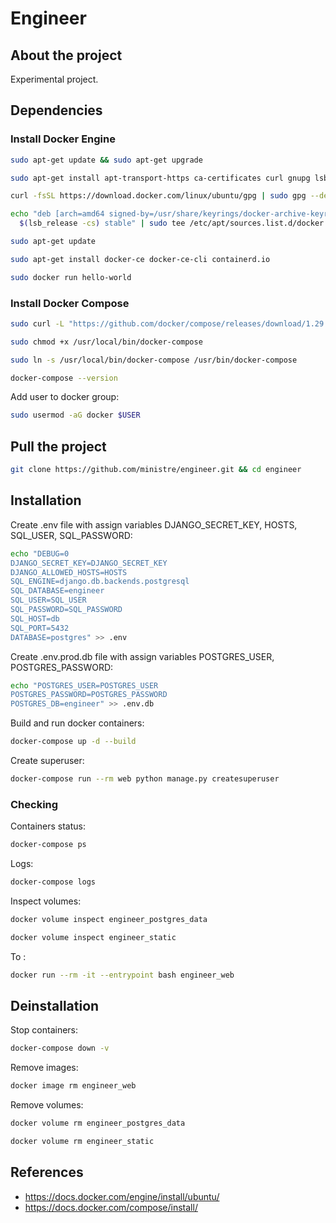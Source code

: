 # Engineer

## About the project

Experimental project.

## Dependencies
### Install Docker Engine
```bash
sudo apt-get update && sudo apt-get upgrade
```
```bash
sudo apt-get install apt-transport-https ca-certificates curl gnupg lsb-release
```
```bash
curl -fsSL https://download.docker.com/linux/ubuntu/gpg | sudo gpg --dearmor -o /usr/share/keyrings/docker-archive-keyring.gpg
```
```bash
echo "deb [arch=amd64 signed-by=/usr/share/keyrings/docker-archive-keyring.gpg] https://download.docker.com/linux/ubuntu \
  $(lsb_release -cs) stable" | sudo tee /etc/apt/sources.list.d/docker.list > /dev/null
```
```bash
sudo apt-get update
```
```bash
sudo apt-get install docker-ce docker-ce-cli containerd.io
```
```bash
sudo docker run hello-world
```
### Install Docker Compose
```bash
sudo curl -L "https://github.com/docker/compose/releases/download/1.29.2/docker-compose-$(uname -s)-$(uname -m)" -o /usr/local/bin/docker-compose
```
```bash
sudo chmod +x /usr/local/bin/docker-compose
```
```bash
sudo ln -s /usr/local/bin/docker-compose /usr/bin/docker-compose
```
```bash
docker-compose --version
```
Add user to docker group:
```bash
sudo usermod -aG docker $USER
```

## Pull the project
```bash
git clone https://github.com/ministre/engineer.git && cd engineer
```

## Installation
Create .env file with assign variables DJANGO_SECRET_KEY, HOSTS, SQL_USER, SQL_PASSWORD:
```bash
echo "DEBUG=0
DJANGO_SECRET_KEY=DJANGO_SECRET_KEY
DJANGO_ALLOWED_HOSTS=HOSTS
SQL_ENGINE=django.db.backends.postgresql
SQL_DATABASE=engineer
SQL_USER=SQL_USER
SQL_PASSWORD=SQL_PASSWORD
SQL_HOST=db
SQL_PORT=5432
DATABASE=postgres" >> .env
```
Create .env.prod.db file with assign variables POSTGRES_USER, POSTGRES_PASSWORD:
```bash
echo "POSTGRES_USER=POSTGRES_USER
POSTGRES_PASSWORD=POSTGRES_PASSWORD
POSTGRES_DB=engineer" >> .env.db
```
Build and run docker containers:
```bash
docker-compose up -d --build
```
Create superuser:
```bash
docker-compose run --rm web python manage.py createsuperuser
```

### Checking
Containers status:
```bash
docker-compose ps
```
Logs:
```bash
docker-compose logs
```
Inspect volumes:
```bash
docker volume inspect engineer_postgres_data
```
```bash
docker volume inspect engineer_static
```
To :
```bash
docker run --rm -it --entrypoint bash engineer_web
```

## Deinstallation

Stop containers:
```bash
docker-compose down -v
```
Remove images:
```bash
docker image rm engineer_web
```
Remove volumes:
```bash
docker volume rm engineer_postgres_data
```
```bash
docker volume rm engineer_static
```

## References
- https://docs.docker.com/engine/install/ubuntu/
- https://docs.docker.com/compose/install/
